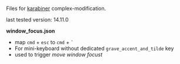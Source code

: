 Files for [karabiner](https://karabiner-elements.pqrs.org/) complex-modification.

last tested version: 14.11.0

**window_focus.json**
- map `cmd` + `esc` to `cmd` + ``` ` ```
- For mini-keyboard without dedicated `grave_accent_and_tilde` key
- used to trigger *move window focust*